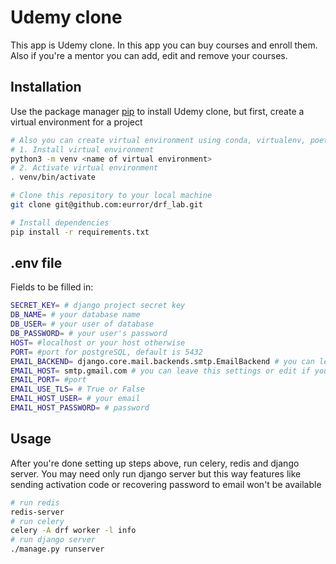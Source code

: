 # Udemy clone
This app is Udemy clone. In this app you can buy courses and enroll them. Also if you're a mentor you can add, edit and remove your courses.

## Installation
Use the package manager [pip](https://pip.pypa.io/en/stable/) to install Udemy clone, but first, create a virtual environment for a project

```bash
# Also you can create virtual environment using conda, virtualenv, poetry etc.
# 1. Install virtual environment
python3 -m venv <name of virtual environment>
# 2. Activate virtual environment
. venv/bin/activate

```
```bash
# Clone this repository to your local machine
git clone git@github.com:eurror/drf_lab.git
```
```bash
# Install dependencies
pip install -r requirements.txt
```

## .env file
Fields to be filled in:
```bash
SECRET_KEY= # django project secret key
DB_NAME= # your database name
DB_USER= # your user of database
DB_PASSWORD= # your user's password
HOST= #localhost or your host otherwise
PORT= #port for postgreSQL, default is 5432
EMAIL_BACKEND= django.core.mail.backends.smtp.EmailBackend # you can leave this settings or edit if you need custom settings
EMAIL_HOST= smtp.gmail.com # you can leave this settings or edit if you need custom settings
EMAIL_PORT= #port
EMAIL_USE_TLS= # True or False
EMAIL_HOST_USER= # your email
EMAIL_HOST_PASSWORD= # password

```

## Usage
After you're done setting up steps above, run celery, redis and django server. You may need only run django server but this way features like sending activation code or recovering password to email won't be available

```bash
# run redis
redis-server
# run celery
celery -A drf worker -l info
# run django server
./manage.py runserver
```
